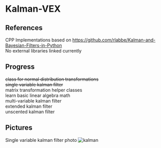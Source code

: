 # Kalman-VEX

## References

CPP Implementations based on https://github.com/rlabbe/Kalman-and-Bayesian-Filters-in-Python <br>
No external libraries linked currently

## Progress

~~class for normal distribution transformations~~ <br>
~~single variable kalman filter~~ <br>
matrix transformation helper classes <br>
learn basic linear algebra math <br>
multi-variable kalman filter <br>
extended kalman filter <br>
unscented kalman filter


## Pictures

Single variable kalman filter photo
![kalman](https://user-images.githubusercontent.com/52898838/97523262-02883300-195f-11eb-8998-0eb2d667d2f9.JPG)
